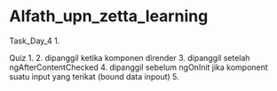# Alfath_upn_zetta_learning
Task_Day_4 
1. 

Quiz
1.
2. dipanggil ketika komponen dirender
3. dipanggil setelah ngAfterContentChecked
4. dipanggil sebelum ngOnInit jika komponent suatu input yang terikat (bound data inpout)
5.